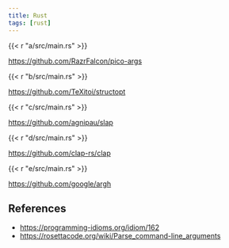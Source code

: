 ```yaml
---
title: Rust
tags: [rust]
---
```


{{< r "a/src/main.rs" >}}

<https://github.com/RazrFalcon/pico-args>

{{< r "b/src/main.rs" >}}

<https://github.com/TeXitoi/structopt>

{{< r "c/src/main.rs" >}}

<https://github.com/agnipau/slap>

{{< r "d/src/main.rs" >}}

<https://github.com/clap-rs/clap>

{{< r "e/src/main.rs" >}}

<https://github.com/google/argh>

## References

- <https://programming-idioms.org/idiom/162>
- <https://rosettacode.org/wiki/Parse_command-line_arguments>
